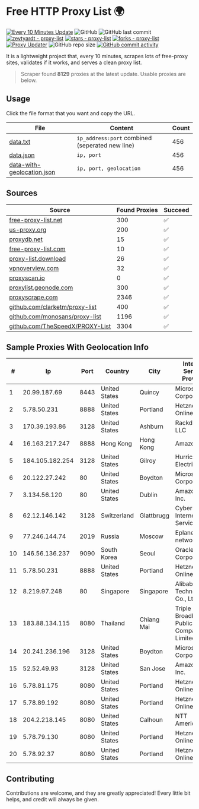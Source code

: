 
# Free HTTP Proxy List 🌍

[![Every 10 Minutes Update](https://github.com/mertguvencli/http-proxy-list/actions/workflows/main.yml/badge.svg?branch=main)](https://github.com/mertguvencli/http-proxy-list/actions/workflows/main.yml)
![GitHub](https://img.shields.io/github/license/mertguvencli/http-proxy-list)
![GitHub last commit](https://img.shields.io/github/last-commit/mertguvencli/http-proxy-list)
[![zevtyardt - proxy-list](https://img.shields.io/static/v1?label=zevtyardt&message=proxy-list&color=blue&logo=github)](https://github.com/zevtyardt/proxy-list "Go to GitHub repo")
[![stars - proxy-list](https://img.shields.io/github/stars/zevtyardt/proxy-list?style=social)](https://github.com/zevtyardt/proxy-list)
[![forks - proxy-list](https://img.shields.io/github/forks/zevtyardt/proxy-list?style=social)](https://github.com/zevtyardt/proxy-list)
[![Proxy Updater](https://github.com/zevtyardt/proxy-list/workflows/Proxy%20Updater/badge.svg)](https://github.com/zevtyardt/proxy-list/actions?query=workflow:"Proxy+Updater")
![GitHub repo size](https://img.shields.io/github/repo-size/zevtyardt/proxy-list)
[![GitHub commit activity](https://img.shields.io/github/commit-activity/m/zevtyardt/proxy-list?logo=commits)](https://github.com/zevtyardt/proxy-list/commits/main)

It is a lightweight project that, every 10 minutes, scrapes lots of free-proxy sites, validates if it works, and serves a clean proxy list.

> Scraper found **8129** proxies at the latest update. Usable proxies are below.

## Usage

Click the file format that you want and copy the URL.

|File|Content|Count|
|----|-------|-----|
|[data.txt](https://raw.githubusercontent.com/mertguvencli/http-proxy-list/main/proxy-list/data.txt)|`ip_address:port` combined (seperated new line)|456|
|[data.json](https://raw.githubusercontent.com/mertguvencli/http-proxy-list/main/proxy-list/data.json)|`ip, port`|456|
|[data-with-geolocation.json](https://raw.githubusercontent.com/mertguvencli/http-proxy-list/main/proxy-list/data-with-geolocation.json)|`ip, port, geolocation`|456|

## Sources

|Source|Found Proxies|Succeed|
|------|-------------|-------|
|[free-proxy-list.net](https://free-proxy-list.net)|300|✅|
|[us-proxy.org](https://www.us-proxy.org)|200|✅|
|[proxydb.net](http://proxydb.net)|15|✅|
|[free-proxy-list.com](https://free-proxy-list.com/?page=&port=&type%5B%5D=http&type%5B%5D=https&up_time=0&search=Search)|10|✅|
|[proxy-list.download](https://www.proxy-list.download/HTTP)|26|✅|
|[vpnoverview.com](https://vpnoverview.com/privacy/anonymous-browsing/free-proxy-servers)|32|✅|
|[proxyscan.io](https://www.proxyscan.io)|0|✅|
|[proxylist.geonode.com](https://proxylist.geonode.com/api/proxy-list?limit=300&page=1&sort_by=lastChecked&sort_type=desc&protocols=http,https)|300|✅|
|[proxyscrape.com](https://api.proxyscrape.com/v2/?request=displayproxies&protocol=http&timeout=10000&country=all&ssl=all&anonymity=all)|2346|✅|
|[github.com/clarketm/proxy-list](https://raw.githubusercontent.com/clarketm/proxy-list/master/proxy-list-raw.txt)|400|✅|
|[github.com/monosans/proxy-list](https://raw.githubusercontent.com/monosans/proxy-list/main/proxies/http.txt)|1196|✅|
|[github.com/TheSpeedX/PROXY-List](https://raw.githubusercontent.com/TheSpeedX/PROXY-List/master/http.txt)|3304|✅|


## Sample Proxies With Geolocation Info

|#|Ip|Port|Country|City|Internet Service Provider|
|-|--|----|-------|----|-------------------------|
|1|20.99.187.69|8443|United States|Quincy|Microsoft Corporation|
|2|5.78.50.231|8888|United States|Portland|Hetzner Online GmbH|
|3|170.39.193.86|3128|United States|Ashburn|Rackdog, LLC|
|4|16.163.217.247|8888|Hong Kong|Hong Kong|Amazon.com|
|5|184.105.182.254|3128|United States|Gilroy|Hurricane Electric LLC|
|6|20.122.27.242|80|United States|Boydton|Microsoft Corporation|
|7|3.134.56.120|80|United States|Dublin|Amazon.com, Inc.|
|8|62.12.146.142|3128|Switzerland|Glattbrugg|Cyberlink Internet Services AG|
|9|77.246.144.74|2019|Russia|Moscow|Eplanet network|
|10|146.56.136.237|9090|South Korea|Seoul|Oracle Corporation|
|11|5.78.50.231|8888|United States|Portland|Hetzner Online GmbH|
|12|8.219.97.248|80|Singapore|Singapore|Alibaba (US) Technology Co., Ltd.|
|13|183.88.134.115|8080|Thailand|Chiang Mai|Triple T Broadband Public Company Limited|
|14|20.241.236.196|3128|United States|Boydton|Microsoft Corporation|
|15|52.52.49.93|3128|United States|San Jose|Amazon.com, Inc.|
|16|5.78.81.175|8080|United States|Portland|Hetzner Online GmbH|
|17|5.78.89.192|8080|United States|Portland|Hetzner Online GmbH|
|18|204.2.218.145|8080|United States|Calhoun|NTT America, Inc.|
|19|5.78.79.130|8080|United States|Portland|Hetzner Online GmbH|
|20|5.78.92.37|8080|United States|Portland|Hetzner Online GmbH|



## Contributing

Contributions are welcome, and they are greatly appreciated! Every
little bit helps, and credit will always be given.

